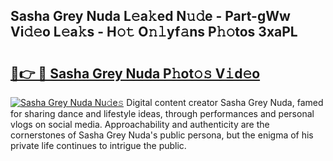 ## Sasha Grey Nuda L𝚎a𝚔ed N𝚞𝚍e - Part-gWw Vi𝚍𝚎o L𝚎a𝚔s - H𝚘𝚝 O𝚗𝚕yf𝚊ns P𝚑𝚘tos 3xaPL

# <h2><a href="http://kfezu0g.oniu.top/?m=Sasha+Grey+Nuda">🔗👉 🔴 Sasha Grey Nuda P𝚑ot𝚘𝚜 V𝚒d𝚎o</a></h2>

[![Sasha Grey Nuda Nu𝚍e𝚜](https://i.imgur.com/0qMVB7G.gif)](http://kfezu0g.oniu.top/?m=Sasha+Grey+Nuda)
Digital content creator Sasha Grey Nuda, famed for sharing dance and lifestyle ideas, through performances and personal vlogs on social media. Approachability and authenticity are the cornerstones of Sasha Grey Nuda's public persona, but the enigma of his private life continues to intrigue the public.  
